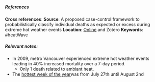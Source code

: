 ##### References
**Cross references**: 
**Source**: A proposed case-control framework to probabilistically classify individual deaths as expected or excess during extreme hot weather events
**Location**: [Online](https://ehjournal.biomedcentral.com/articles/10.1186/s12940-016-0195-z#:~:text=In%20the%20summer%20of%202009%20the%20metropolitan%20area%20of%20greater%20Vancouver%2C%20Canada%20experienced%20an%20extreme%20hot%20weather%20event%20that%20resulted%20in%20a%2040%25%20increase%20in%20mortality%20over%20a%207%2Dday%20period.) and Zotero
**Keywords**: #heatWave

##### **Relevant notes**:
- In 2009, metro Vancouver experienced extreme hot weather events leading in 40% increased mortality over a 7-day period. 
	- Only 1 death related to ambiant heat.
- The [hottest week of the year](https://ajph.aphapublications.org/doi/full/10.2105/AJPH.2012.300670#:~:text=The%20daily%20mean%2C%20maximum%2C%20and%20minimum%20temperatures%20measured%20at%20Vancouver%20International%20Airport%20were%20downloaded%20for%20the%20same%20period%20from%20the%20Environment%20Canada%20archives.%20The%20hottest%20calendar%20week%20of%20summer%202009)was from July 27th until August 2nd 
